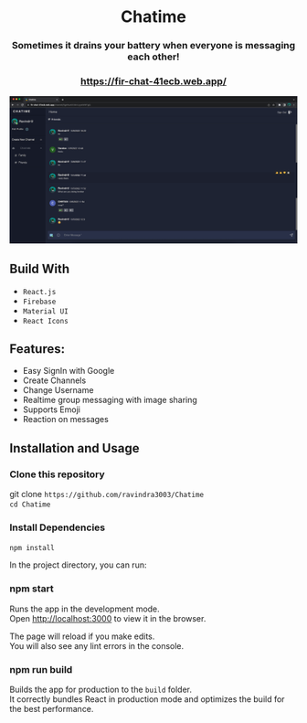 <div align="center">

# Chatime

### Sometimes it drains your battery when everyone is messaging each other!

### https://fir-chat-41ecb.web.app/

<div align="center">
  <img alt="Demo" src="./Assets/update.png" />
</div>

</div>

## Build With

- `React.js`
- `Firebase`
- `Material UI`
- `React Icons`

## Features:

- Easy SignIn with Google
- Create Channels
- Change Username
- Realtime group messaging with image sharing
- Supports Emoji
- Reaction on messages

## Installation and Usage

### Clone this repository

git clone `https://github.com/ravindra3003/Chatime` <br/>
`cd Chatime`

### Install Dependencies

`npm install`

In the project directory, you can run:

### npm start

Runs the app in the development mode.\
Open [http://localhost:3000](http://localhost:3000) to view it in the browser.

The page will reload if you make edits.\
You will also see any lint errors in the console.

### npm run build

Builds the app for production to the `build` folder.\
It correctly bundles React in production mode and optimizes the build for the best performance.
